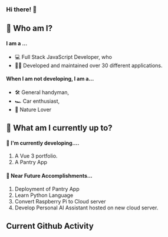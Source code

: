 ### Hi there! 👋

## 🤔 Who am I?

#### I am a ... 

  -  💻 Full Stack JavaScript Developer, who
  -  🧑‍💻 Developed and maintained over 30 different applications.

#### When I am not developing, I am a...

  -  🛠️ General handyman,
  -  🏎️ Car enthusiast,
  -  🌳 Nature Lover

## 🤔 What am I currently up to?

#### 🔨 I'm currently developing....

   1. A Vue 3 portfolio.
   2. A Pantry App

#### 🔮 Near Future Accomplishments...

   1. Deployment of Pantry App
   2. Learn Python Language
   3. Convert Raspberry Pi to Cloud server
   4. Develop Personal AI Assistant hosted on new cloud server.
   
## Current Github Activity

<!--START_SECTION:activity-->
